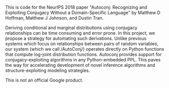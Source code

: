 This is code for the NeurIPS 2018 paper "Autoconj: Recognizing and Exploiting Conjugacy Without a Domain-Specific Language" by Matthew D Hoffman, Matthew J Johnson, and Dustin Tran.

Deriving conditional and marginal distributions using conjugacy relationships can be time consuming and error prone. In this project, we propose a strategy for automating such derivations. Unlike previous systems which focus on relationships between pairs of random variables, our system (which we call /AutoConj/) operates directly on Python functions that compute log-joint distribution functions. Autoconj provides support for conjugacy-exploiting algorithms in any Python-embedded PPL. This paves the way for accelerating development of novel inference algorithms and structure-exploiting modeling strategies.

This is not an official Google product.
